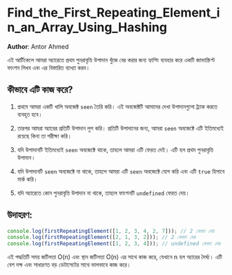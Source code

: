 # Find_the_First_Repeating_Element_in_an_Array_Using_Hashing

**Author**: Antor Ahmed


এই আর্টিকেলে আমরা অ্যারেতে প্রথম পুনরাবৃত্তি উপাদান খুঁজে বের করার জন্য হ্যাশিং ব্যবহার করে একটি জাভাস্ক্রিপ্ট ফাংশন লিখব এবং এর বিস্তারিত ব্যাখ্যা করব।

কীভাবে এটি কাজ করে?
------------------------
1. প্রথমে আমরা একটি খালি অবজেক্ট `seen` তৈরি করি। এই অবজেক্টটি আমাদের দেখা উপাদানগুলো ট্র্যাক করতে ব্যবহৃত হবে।

2. তারপর আমরা অ্যারের প্রতিটি উপাদান লুপ করি। প্রতিটি উপাদানের জন্য, আমরা `seen` অবজেক্টে এটি ইতিমধ্যেই রয়েছে কিনা তা পরীক্ষা করি।

3. যদি উপাদানটি ইতিমধ্যেই `seen` অবজেক্টে থাকে, তাহলে আমরা এটি ফেরত দেই। এটি হল প্রথম পুনরাবৃত্তি উপাদান।

4. যদি উপাদানটি `seen` অবজেক্টে না থাকে, তাহলে আমরা এটি `seen` অবজেক্টে যোগ করি এবং এটি `true` হিসাবে মার্ক করি।

5. যদি অ্যারেতে কোন পুনরাবৃত্তি উপাদান না থাকে, তাহলে ফাংশনটি `undefined` ফেরত দেয়।

উদাহরণ:
----------------
```javascript
console.log(firstRepeatingElement([1, 2, 3, 4, 2, 7])); // 2 ফেরত দেয়
console.log(firstRepeatingElement([2, 1, 3, 2])); // 2 ফেরত দেয়
console.log(firstRepeatingElement([1, 2, 3, 4])); // undefined ফেরত দেয়
```

এই পদ্ধতিটি সময় জটিলতা O(n) এবং স্থান জটিলতা O(n) এর সাথে কাজ করে, যেখানে n হল অ্যারের দৈর্ঘ্য। এটি বেশ দক্ষ এবং সাধারণত বড় ডেটাসেটের সাথে ভালভাবে কাজ করে।